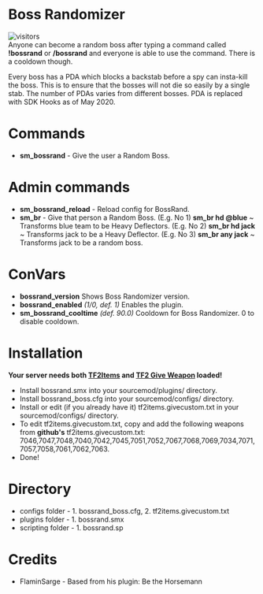 # Boss Randomizer
![visitors](https://visitor-badge.glitch.me/badge?page_id=talesrune.bossrand)\
Anyone can become a random boss after typing a command called **!bossrand** or **/bossrand** and everyone is able to use the command. There is a cooldown though.
 
Every boss has a PDA which blocks a backstab before a spy can insta-kill the boss. This is to ensure that the bosses will not die so easily by a single stab. The number of PDAs varies from different bosses. PDA is replaced with SDK Hooks as of May 2020.

# Commands
- **sm_bossrand** - Give the user a Random Boss.


# Admin commands
- **sm_bossrand_reload** - Reload config for BossRand.
- **sm_br** - Give that person a Random Boss. (E.g. No 1) **sm_br hd @blue** ~ Transforms blue team to be Heavy Deflectors. (E.g. No 2) **sm_br hd jack** ~ Transforms jack to be a Heavy Deflector. (E.g. No 3) **sm_br any jack** ~ Transforms jack to be a random boss.


# ConVars
- **bossrand_version** Shows Boss Randomizer version.
- **bossrand_enabled** *(1/0, def. 1)* Enables the plugin.
- **sm_bossrand_cooltime** *(def. 90.0)* Cooldown for Boss Randomizer. 0 to disable cooldown.


# Installation
**Your server needs both [TF2Items](https://builds.limetech.org/?p=tf2items) and [TF2 Give Weapon](https://forums.alliedmods.net/showthread.php?p=1337899) loaded!**
* Install bossrand.smx into your sourcemod/plugins/ directory.
* Install bossrand_boss.cfg into your sourcemod/configs/ directory.
* Install or edit (if you already have it) tf2items.givecustom.txt in your sourcemod/configs/ directory.
* To edit tf2items.givecustom.txt, copy and add the following weapons from **github's** tf2items.givecustom.txt: 7046,7047,7048,7040,7042,7045,7051,7052,7067,7068,7069,7034,7071,7057,7058,7061,7062,7063.
* Done!

# Directory
* configs folder - 1. bossrand_boss.cfg, 2. tf2items.givecustom.txt
* plugins folder - 1. bossrand.smx
* scripting folder - 1. bossrand.sp

# Credits
* FlaminSarge - Based from his plugin: Be the Horsemann

